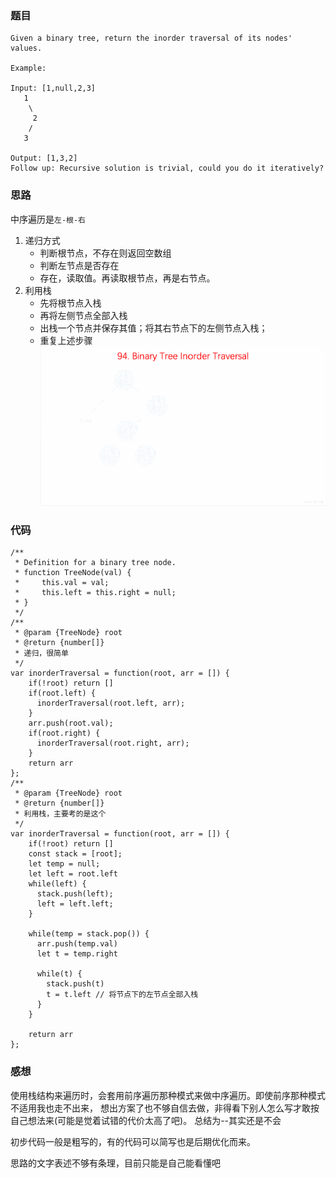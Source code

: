 ### 题目
```
Given a binary tree, return the inorder traversal of its nodes' values.

Example:

Input: [1,null,2,3]
   1
    \
     2
    /
   3

Output: [1,3,2]
Follow up: Recursive solution is trivial, could you do it iteratively?
```

### 思路
中序遍历是`左-根-右`
1. 递归方式
    - 判断根节点，不存在则返回空数组
    - 判断左节点是否存在
    - 存在，读取值。再读取根节点，再是右节点。
2. 利用栈
    - 先将根节点入栈
    - 再将左侧节点全部入栈
    - 出栈一个节点并保存其值；将其右节点下的左侧节点入栈；
    - 重复上述步骤
![中序遍历图解](../assets/94.binary-tree-inorder-traversal.gif)

### 代码
```
/**
 * Definition for a binary tree node.
 * function TreeNode(val) {
 *     this.val = val;
 *     this.left = this.right = null;
 * }
 */
/**
 * @param {TreeNode} root
 * @return {number[]}
 * 递归，很简单
 */
var inorderTraversal = function(root, arr = []) {
    if(!root) return []
    if(root.left) {
      inorderTraversal(root.left, arr);
    }
    arr.push(root.val);
    if(root.right) {
      inorderTraversal(root.right, arr);
    }
    return arr
};
/**
 * @param {TreeNode} root
 * @return {number[]}
 * 利用栈，主要考的是这个
 */
var inorderTraversal = function(root, arr = []) {
    if(!root) return []
    const stack = [root];
    let temp = null;
    let left = root.left
    while(left) {
      stack.push(left);
      left = left.left;
    }

    while(temp = stack.pop()) {
      arr.push(temp.val)
      let t = temp.right

      while(t) {
        stack.push(t)
        t = t.left // 将节点下的左节点全部入栈
      }
    }
    
    return arr
};
```

### 感想
使用栈结构来遍历时，会套用前序遍历那种模式来做中序遍历。即使前序那种模式不适用我也走不出来，
想出方案了也不够自信去做，非得看下别人怎么写才敢按自己想法来(可能是觉着试错的代价太高了吧)。
总结为--其实还是不会

初步代码一般是粗写的，有的代码可以简写也是后期优化而来。

思路的文字表述不够有条理，目前只能是自己能看懂吧
